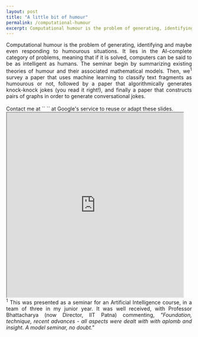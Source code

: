 ```yaml
---
layout: post
title: "A little bit of humour"
permalink: /computational-humour
excerpt: Computational humour is the problem of generating, identifying and  even responding to humourous situations. It lies in the AI-complete category of problems, meaning that if it is solved, computers can be said to be as intelligent as humans.<br/>
---
```


<div align="justify">Computational humour is the problem of generating, identifying and maybe even responding to humourous situations. It lies in the AI-complete category of problems, meaning that if it is solved, computers can be said to be as intelligent as humans.
The seminar begin by summarizing existing theories of humour and their associated mathematical models. Then, we<sup>1</sup> survey a paper that uses machine learning to classify text fragments as humourous or not, followed by a paper that algorithmically generates knock-knock jokes (you read it right!), and finally a paper that constructs pairs of graphs in order to generate conversational jokes.</div>
<br/>
Contact me at ``<my first name> <my initials (hint: middle initial S)>`` at Google's service to reuse or adapt these slides.

<iframe src="https://drive.google.com/file/d/0ByQtLx_3RS9-b1ZMOTAwYkU1Z3M/preview" width="95%" height="500"></iframe>

<br/>
<div align="justify"><sup>1</sup> This was presented as a seminar for an Artificial Intelligence course, in a team of three in my junior year. It was well received, with Professor Bhattacharya (now Director, IIT Patna) commenting, <i>"Foundation, technique, recent advances - all aspects were dealt with with aplomb and insight. A model seminar, no doubt."</i></div>